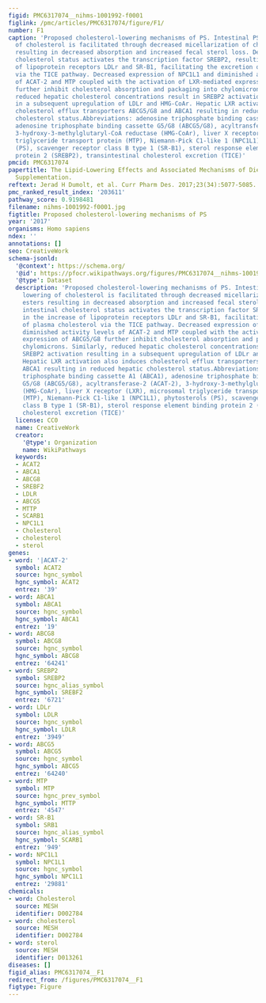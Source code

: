 ```yaml
---
figid: PMC6317074__nihms-1001992-f0001
figlink: /pmc/articles/PMC6317074/figure/F1/
number: F1
caption: 'Proposed cholesterol-lowering mechanisms of PS. Intestinal PS mediated lowering
  of cholesterol is facilitated through decreased micellarization of cholesterol esters
  resulting in decreased absorption and increased fecal sterol loss. Decreased intestinal
  cholesterol status activates the transcription factor SREBP2, resulting in the increase
  of lipoprotein receptors LDLr and SR-B1, facilitating the excretion of plasma cholesterol
  via the TICE pathway. Decreased expression of NPC1L1 and diminished activity levels
  of ACAT-2 and MTP coupled with the activation of LXR-mediated expression of ABCG5/G8
  further inhibit cholesterol absorption and packaging into chylomicrons. Similarly,
  reduced hepatic cholesterol concentrations result in SREBP2 activation resulting
  in a subsequent upregulation of LDLr and HMG-CoAr. Hepatic LXR activation also induces
  cholesterol efflux transporters ABCG5/G8 and ABCA1 resulting in reduced hepatic
  cholesterol status.Abbreviations: adenosine triphosphate binding cassette A1 (ABCA1),
  adenosine triphosphate binding cassette G5/G8 (ABCG5/G8), acyltransferase-2 (ACAT-2),
  3-hydroxy-3-methylglutaryl-CoA reductase (HMG-CoAr), liver X receptor (LXR), microsomal
  triglyceride transport protein (MTP), Niemann-Pick C1-like 1 (NPC1L1), phytosterols
  (PS), scavenger receptor class B type 1 (SR-B1), sterol response element binding
  protein 2 (SREBP2), transintestinal cholesterol excretion (TICE)'
pmcid: PMC6317074
papertitle: The Lipid-Lowering Effects and Associated Mechanisms of Dietary Phytosterol
  Supplementation.
reftext: Jerad H Dumolt, et al. Curr Pharm Des. 2017;23(34):5077-5085.
pmc_ranked_result_index: '203611'
pathway_score: 0.9198481
filename: nihms-1001992-f0001.jpg
figtitle: Proposed cholesterol-lowering mechanisms of PS
year: '2017'
organisms: Homo sapiens
ndex: ''
annotations: []
seo: CreativeWork
schema-jsonld:
  '@context': https://schema.org/
  '@id': https://pfocr.wikipathways.org/figures/PMC6317074__nihms-1001992-f0001.html
  '@type': Dataset
  description: 'Proposed cholesterol-lowering mechanisms of PS. Intestinal PS mediated
    lowering of cholesterol is facilitated through decreased micellarization of cholesterol
    esters resulting in decreased absorption and increased fecal sterol loss. Decreased
    intestinal cholesterol status activates the transcription factor SREBP2, resulting
    in the increase of lipoprotein receptors LDLr and SR-B1, facilitating the excretion
    of plasma cholesterol via the TICE pathway. Decreased expression of NPC1L1 and
    diminished activity levels of ACAT-2 and MTP coupled with the activation of LXR-mediated
    expression of ABCG5/G8 further inhibit cholesterol absorption and packaging into
    chylomicrons. Similarly, reduced hepatic cholesterol concentrations result in
    SREBP2 activation resulting in a subsequent upregulation of LDLr and HMG-CoAr.
    Hepatic LXR activation also induces cholesterol efflux transporters ABCG5/G8 and
    ABCA1 resulting in reduced hepatic cholesterol status.Abbreviations: adenosine
    triphosphate binding cassette A1 (ABCA1), adenosine triphosphate binding cassette
    G5/G8 (ABCG5/G8), acyltransferase-2 (ACAT-2), 3-hydroxy-3-methylglutaryl-CoA reductase
    (HMG-CoAr), liver X receptor (LXR), microsomal triglyceride transport protein
    (MTP), Niemann-Pick C1-like 1 (NPC1L1), phytosterols (PS), scavenger receptor
    class B type 1 (SR-B1), sterol response element binding protein 2 (SREBP2), transintestinal
    cholesterol excretion (TICE)'
  license: CC0
  name: CreativeWork
  creator:
    '@type': Organization
    name: WikiPathways
  keywords:
  - ACAT2
  - ABCA1
  - ABCG8
  - SREBF2
  - LDLR
  - ABCG5
  - MTTP
  - SCARB1
  - NPC1L1
  - Cholesterol
  - cholesterol
  - sterol
genes:
- word: '|ACAT-2'
  symbol: ACAT2
  source: hgnc_symbol
  hgnc_symbol: ACAT2
  entrez: '39'
- word: ABCA1
  symbol: ABCA1
  source: hgnc_symbol
  hgnc_symbol: ABCA1
  entrez: '19'
- word: ABCG8
  symbol: ABCG8
  source: hgnc_symbol
  hgnc_symbol: ABCG8
  entrez: '64241'
- word: SREBP2
  symbol: SREBP2
  source: hgnc_alias_symbol
  hgnc_symbol: SREBF2
  entrez: '6721'
- word: LDLr
  symbol: LDLR
  source: hgnc_symbol
  hgnc_symbol: LDLR
  entrez: '3949'
- word: ABCG5
  symbol: ABCG5
  source: hgnc_symbol
  hgnc_symbol: ABCG5
  entrez: '64240'
- word: MTP
  symbol: MTP
  source: hgnc_prev_symbol
  hgnc_symbol: MTTP
  entrez: '4547'
- word: SR-B1
  symbol: SRB1
  source: hgnc_alias_symbol
  hgnc_symbol: SCARB1
  entrez: '949'
- word: NPC1L1
  symbol: NPC1L1
  source: hgnc_symbol
  hgnc_symbol: NPC1L1
  entrez: '29881'
chemicals:
- word: Cholesterol
  source: MESH
  identifier: D002784
- word: cholesterol
  source: MESH
  identifier: D002784
- word: sterol
  source: MESH
  identifier: D013261
diseases: []
figid_alias: PMC6317074__F1
redirect_from: /figures/PMC6317074__F1
figtype: Figure
---
```

